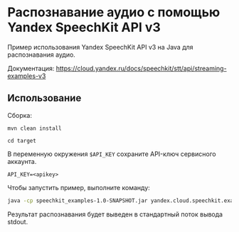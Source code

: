 # Распознавание аудио с помощью Yandex SpeechKit API v3

Пример использования Yandex SpeechKit API v3 на Java для распознавания аудио.

Документация: https://cloud.yandex.ru/docs/speechkit/stt/api/streaming-examples-v3

## Использование

Сборка:

`mvn clean install`

`cd target`

В переменную окружения `$API_KEY` сохраните API-ключ сервисного аккаунта.

`API_KEY=<apikey>`

Чтобы запустить пример, выполните команду:


```bash
java -cp speechkit_examples-1.0-SNAPSHOT.jar yandex.cloud.speechkit.examples.SttV3Client <absolut_path_to_wav>
```

Результат распознавания будет выведен в стандартный поток вывода stdout.
